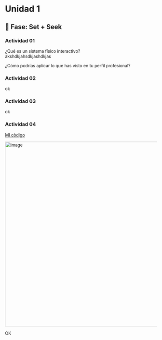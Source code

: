 # Unidad 1

## 🔎 Fase: Set + Seek

### Actividad 01

¿Qué es un sistema físico interactivo?  
akshdkjahsdkjashdkjas

¿Cómo podrías aplicar lo que has visto en tu perfil profesional?

### Actividad 02
ok

### Actividad 03
ok

### Actividad 04

[MI còdigo](https://editor.p5js.org/juanferfrancotests/sketches/NMx884OhN)

<img width="601" height="610" alt="image" src="https://github.com/user-attachments/assets/63925c25-5553-4d66-ac7b-eae75d9e5af0" />

OK













